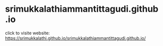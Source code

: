 # srimukkalathiammantittagudi.github.io

click to visite website: https://srimukkalathi.github.io/srimukkalathiammantittagudi.github.io/
